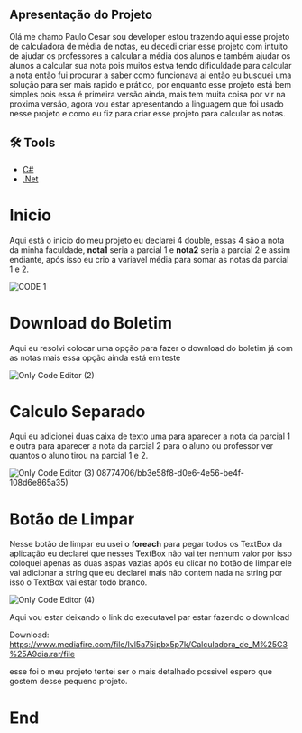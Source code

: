 ## Apresentação do Projeto 

Olá me chamo Paulo Cesar sou developer estou trazendo aqui esse projeto de calculadora de média de notas, eu decedi criar esse projeto com intuito de ajudar os professores a calcular a média dos alunos e também ajudar os alunos a calcular sua nota pois muitos estva tendo dificuldade para calcular a nota então fui procurar a saber como funcionava ai então eu busquei uma solução para ser mais rapido e prático, por enquanto esse projeto está bem simples pois essa é primeira versão ainda, mais tem muita coisa por vir na proxima versão, agora vou estar apresentando a linguagem que foi usado nesse projeto e como eu fiz para criar esse projeto para calcular as notas.


## 🛠️ Tools

- [C#](https://dotnet.microsoft.com/pt-br/languages/csharp)
- [.Net](https://dotnet.microsoft.com/pt-br/)



# Inicio

Aqui está o inicio do meu projeto eu declarei 4 double, essas 4 são a nota da minha faculdade, **nota1** seria a parcial 1 e **nota2** seria a parcial 2 e assim endiante, após isso eu crio a variavel média para somar as notas da parcial 1 e 2.

![CODE 1](https://github.com/paulodeveloperx/Calculadora-M-dia/assets/108774706/64002b68-1cb3-49ec-b636-1ae180b104d6)

# Download do Boletim

Aqui eu resolvi colocar uma opção para fazer o download do boletim já com as notas mais essa opção ainda está em teste

![Only Code Editor (2)](https://github.com/paulodeveloperx/Calculadora-M-dia/assets/108774706/0e75477d-5c49-40aa-8251-a3e3dacdb371)


# Calculo Separado

Aqui eu adicionei duas caixa de texto uma para aparecer a nota da parcial 1 e outra para aparecer a nota da parcial 2 para o aluno ou professor ver quantos o aluno tirou na parcial 1 e 2.

![Only Code Editor (3)](https://github.com/paulodeveloperx/Calculadora-M-dia/assets/108774706/ecc948d2-03e7-4538-94ef-c0068d867784)
08774706/bb3e58f8-d0e6-4e56-be4f-108d6e865a35)

# Botão de Limpar

Nesse  botão de limpar eu usei o **foreach** para pegar todos os TextBox da aplicação eu declarei que nesses TextBox não vai ter nenhum valor por isso coloquei apenas as duas aspas vazias após eu clicar no botão de limpar ele vai adicionar a string que eu declarei mais não contem nada na string por isso o TextBox vai estar todo branco.

![Only Code Editor (4)](https://github.com/paulodeveloperx/Calculadora-M-dia/assets/108774706/dd700ed8-3469-405a-89a4-b5ca0f5c7116)

Aqui vou estar deixando o link do executavel par estar fazendo o download 

Download: https://www.mediafire.com/file/lvl5a75ipbx5p7k/Calculadora_de_M%25C3%25A9dia.rar/file

esse foi o meu projeto tentei ser o mais detalhado possivel espero que gostem desse pequeno projeto.

# End
